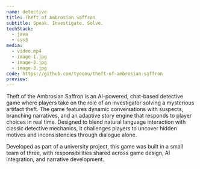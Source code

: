 ```yaml
---
name: detective
title: Theft of Ambrosian Saffron
subtitle: Speak. Investigate. Solve.
techStack:
  - java
  - css3
media:
  - video.mp4
  - image-1.jpg
  - image-2.jpg
  - image-3.jpg
code: https://github.com/tyooou/theft-of-ambrosian-saffron
preview:
---
```


Theft of the Ambrosian Saffron is an AI-powered, chat-based detective game where players take on the role of an investigator solving a mysterious artifact theft. The game features dynamic conversations with suspects, branching narratives, and an adaptive story engine that responds to player choices in real time. Designed to blend natural language interaction with classic detective mechanics, it challenges players to uncover hidden motives and inconsistencies through dialogue alone.

Developed as part of a university project, this game was built in a small team of three, with responsibilities shared across game design, AI integration, and narrative development.
